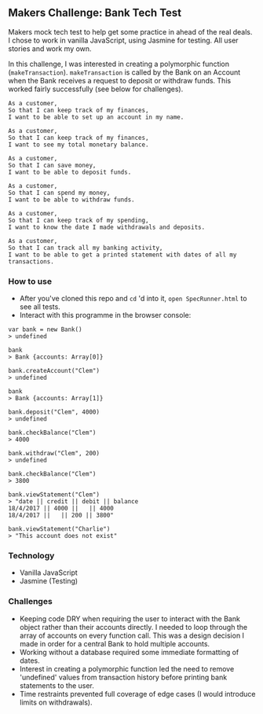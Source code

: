 ## Makers Challenge: Bank Tech Test

Makers mock tech test to help get some practice in ahead of the real deals. I chose to work in vanilla JavaScript, using Jasmine for testing. All user stories and work my own.

In this challenge, I was interested in creating a polymorphic function (`makeTransaction`). `makeTransaction` is called by the Bank on an Account when the Bank receives a request to deposit or withdraw funds. This worked fairly successfully (see below for challenges).

```
As a customer,
So that I can keep track of my finances,
I want to be able to set up an account in my name.

As a customer,
So that I can keep track of my finances,
I want to see my total monetary balance.

As a customer,
So that I can save money,
I want to be able to deposit funds.

As a customer,
So that I can spend my money,
I want to be able to withdraw funds.

As a customer,
So that I can keep track of my spending,
I want to know the date I made withdrawals and deposits.

As a customer,
So that I can track all my banking activity,
I want to be able to get a printed statement with dates of all my transactions.
```

### How to use

- After you've cloned this repo and ` cd ` 'd into it, `open SpecRunner.html` to see all tests.
- Interact with this programme in the browser console:

```
var bank = new Bank()
> undefined

bank
> Bank {accounts: Array[0]}

bank.createAccount("Clem")
> undefined

bank
> Bank {accounts: Array[1]}

bank.deposit("Clem", 4000)
> undefined

bank.checkBalance("Clem")
> 4000

bank.withdraw("Clem", 200)
> undefined

bank.checkBalance("Clem")
> 3800

bank.viewStatement("Clem")
> "date || credit || debit || balance
18/4/2017 || 4000 ||   || 4000
18/4/2017 ||   || 200 || 3800"

bank.viewStatement("Charlie")
> "This account does not exist"

```

### Technology

- Vanilla JavaScript
- Jasmine (Testing)

### Challenges

- Keeping code DRY when requiring the user to interact with the Bank object rather than their accounts directly. I needed to loop through the array of accounts on every function call. This was a design decision I made in order for a central Bank to hold multiple accounts.
- Working without a database required some immediate formatting of dates.
- Interest in creating a polymorphic function led the need to remove 'undefined' values from transaction history before printing bank statements to the user.
- Time restraints prevented full coverage of edge cases (I would introduce limits on withdrawals).
